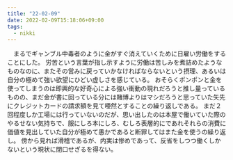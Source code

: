 ```yaml
---
title: "22-02-09"
date: 2022-02-09T15:18:06+09:00
tags:
  - nikki
---
```


　まるでギャンブル中毒者のように金がすぐ消えていくために日雇い労働をすることにした。
労苦という言葉が指し示すように労働は苦しみを煮詰めたようなものなのに、またその営みに戻っていかなければならないという摂理、あるいは自分の極めて強い欲望にひどい虚しさを感じている。
おそらくポンポンと金を使ってしまうのは即興的な好奇心による強い衝動の現れだろうと推し量っているものの、まだ金が書に回っている分には賭博よりはマシだろうと思っていた矢先にクレジットカードの請求額を見て唖然とすることの繰り返しである。
まだ２回程度しか工場には行っていないのだが、思い出したのは本屋で働いていた際のやるせない気持ちで、服にしろ本にしろ、むしろ表層的にであれそれらの消費に価値を見出していた自分が極めて愚かであると断罪してはまた金を使うの繰り返し。
傍から見れば滑稽であるが、内実は惨めであって、反省をしつつ働くしかないという現状に閉口せざるを得ない。



